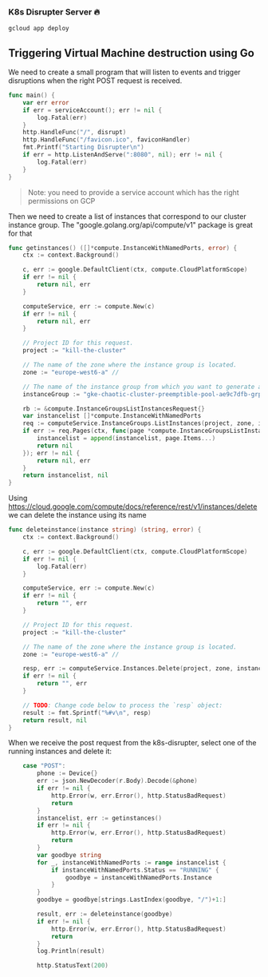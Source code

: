 ### K8s Disrupter Server 🔥

```
gcloud app deploy
```

## Triggering Virtual Machine destruction using Go

We need to create a small program that will listen to events and trigger disruptions when the right POST request is received.

```go
func main() {
	var err error
	if err = serviceAccount(); err != nil {
		log.Fatal(err)
	}
	http.HandleFunc("/", disrupt)
	http.HandleFunc("/favicon.ico", faviconHandler)
	fmt.Printf("Starting Disrupter\n")
	if err = http.ListenAndServe(":8080", nil); err != nil {
		log.Fatal(err)
	}
}
```
> Note: you need to provide a service account which has the right permissions on GCP

Then we need to create a list of instances that correspond to our cluster instance group. The "google.golang.org/api/compute/v1" package is great for that

```go
func getinstances() ([]*compute.InstanceWithNamedPorts, error) {
	ctx := context.Background()

	c, err := google.DefaultClient(ctx, compute.CloudPlatformScope)
	if err != nil {
		return nil, err
	}

	computeService, err := compute.New(c)
	if err != nil {
		return nil, err
	}

	// Project ID for this request.
	project := "kill-the-cluster"

	// The name of the zone where the instance group is located.
	zone := "europe-west6-a" //

	// The name of the instance group from which you want to generate a list of included instances.
	instanceGroup := "gke-chaotic-cluster-preemptible-pool-ae9c7dfb-grp"

	rb := &compute.InstanceGroupsListInstancesRequest{}
	var instancelist []*compute.InstanceWithNamedPorts
	req := computeService.InstanceGroups.ListInstances(project, zone, instanceGroup, rb)
	if err := req.Pages(ctx, func(page *compute.InstanceGroupsListInstances) error {
		instancelist = append(instancelist, page.Items...)
		return nil
	}); err != nil {
		return nil, err
	}
	return instancelist, nil
}
```

Using https://cloud.google.com/compute/docs/reference/rest/v1/instances/delete we can delete the instance using its name

```go
func deleteinstance(instance string) (string, error) {
	ctx := context.Background()

	c, err := google.DefaultClient(ctx, compute.CloudPlatformScope)
	if err != nil {
		log.Fatal(err)
	}

	computeService, err := compute.New(c)
	if err != nil {
		return "", err
	}

	// Project ID for this request.
	project := "kill-the-cluster"

	// The name of the zone where the instance group is located.
	zone := "europe-west6-a" //

	resp, err := computeService.Instances.Delete(project, zone, instance).Context(ctx).Do()
	if err != nil {
		return "", err
	}

	// TODO: Change code below to process the `resp` object:
	result := fmt.Sprintf("%#v\n", resp)
	return result, nil
}
```

When we receive the post request from the k8s-disrupter, select one of the running instances and delete it:

```go
	case "POST":
		phone := Device{}
		err := json.NewDecoder(r.Body).Decode(&phone)
		if err != nil {
			http.Error(w, err.Error(), http.StatusBadRequest)
			return
		}
		instancelist, err := getinstances()
		if err != nil {
			http.Error(w, err.Error(), http.StatusBadRequest)
			return
		}
		var goodbye string
		for _, instanceWithNamedPorts := range instancelist {
			if instanceWithNamedPorts.Status == "RUNNING" {
				goodbye = instanceWithNamedPorts.Instance
			}
		}
		goodbye = goodbye[strings.LastIndex(goodbye, "/")+1:]

		result, err := deleteinstance(goodbye)
		if err != nil {
			http.Error(w, err.Error(), http.StatusBadRequest)
			return
		}
		log.Println(result)

		http.StatusText(200)
```
